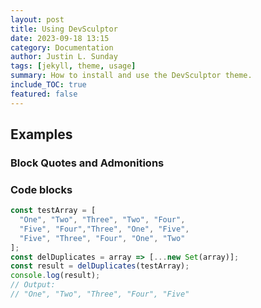 ```yaml
---
layout: post
title: Using DevSculptor
date: 2023-09-18 13:15
category: Documentation
author: Justin L. Sunday
tags: [jekyll, theme, usage]
summary: How to install and use the DevSculptor theme.
include_TOC: true
featured: false
---
```


## Examples

### Block Quotes and Admonitions

### Code blocks

```js
const testArray = [
  "One", "Two", "Three", "Two", "Four",
  "Five", "Four","Three", "One", "Five",
  "Five", "Three", "Four", "One", "Two"
];
const delDuplicates = array => [...new Set(array)];
const result = delDuplicates(testArray);
console.log(result);
// Output:
// "One", "Two", "Three", "Four", "Five"
```
